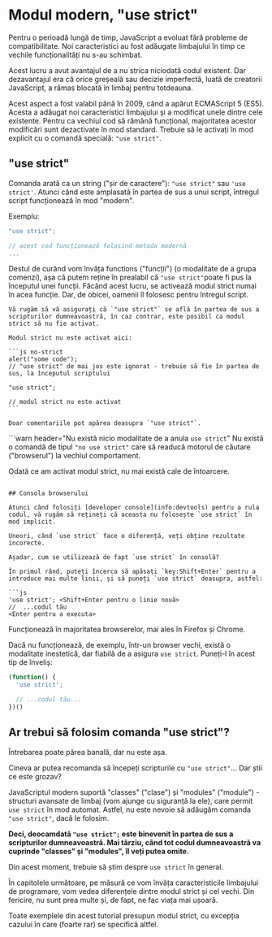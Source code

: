 # Modul modern, "use strict"

Pentru o perioadă lungă de timp, JavaScript a evoluat fără probleme de compatibilitate. Noi caracteristici au fost adăugate limbajului în timp ce vechile funcționalități nu s-au schimbat.

Acest lucru a avut avantajul de a nu strica niciodată codul existent. Dar dezavantajul era că orice greșeală sau decizie imperfectă, luată de creatorii JavaScript, a rămas blocată în limbaj pentru totdeauna.

Acest aspect a fost valabil până în 2009, când a apărut ECMAScript 5 (ES5). Acesta a adăugat noi caracteristici limbajului și a modificat unele dintre cele existente. Pentru ca vechiul cod să rămână funcțional, majoritatea acestor modificări sunt dezactivate în mod standard. Trebuie să le activați în mod explicit cu o comandă specială: `"use strict"`.

## "use strict"

Comanda arată ca un string ("șir de caractere"): `"use strict"` sau `'use strict'`. Atunci când este amplasată în partea de sus a unui script, întregul script funcționează în mod "modern".

Exemplu:

```js
"use strict";

// acest cod funcționează folosind metoda modernă
...
```

Destul de curând vom învăța functions ("funcții") (o modalitate de a grupa comenzi), așa că putem reține în prealabil că `"use strict"`poate fi pus la începutul unei funcții. Făcând acest lucru, se activează modul strict numai în acea funcție. Dar, de obicei, oamenii îl folosesc pentru întregul script.

````warn header="Asigurați-vă că \"use strict\" este la început"
Vă rugăm să vă asigurați că `"use strict"` se află în partea de sus a scripturilor dumneavoastră, în caz contrar, este posibil ca modul strict să nu fie activat.

Modul strict nu este activat aici:

```js no-strict
alert("some code");
// "use strict" de mai jos este ignorat - trebuie să fie în partea de sus, la începutul scriptului

"use strict";

// modul strict nu este activat
```

Doar comentariile pot apărea deasupra `"use strict"`.
````

```warn header="Nu există nicio modalitate de a anula `use strict`"
Nu există o comandă de tipul `"no use strict"` care să readucă motorul de căutare ("browserul") la vechiul comportament.

Odată ce am activat modul strict, nu mai există cale de întoarcere.
```

## Consola browserului

Atunci când folosiți [developer console](info:devtools) pentru a rula codul, vă rugăm să rețineți că aceasta nu folosește `use strict` în mod implicit.

Uneori, când `use strict` face o diferență, veți obține rezultate incorecte.

Așadar, cum se utilizează de fapt `use strict` în consolă?

În primul rând, puteți încerca să apăsați `key:Shift+Enter` pentru a introduce mai multe linii, și să puneți `use strict` deasupra, astfel:

```js
'use strict'; <Shift+Enter pentru o linie nouă>
//  ...codul tău
<Enter pentru a executa>
```

Funcționează în majoritatea browserelor, mai ales în Firefox și Chrome.

Dacă nu funcționează, de exemplu, într-un browser vechi, există o modalitate inestetică, dar fiabilă de a asigura `use strict`. Puneți-l în acest tip de înveliș:

```js
(function() {
  'use strict';

  // ...codul tău...
})()
```

## Ar trebui să folosim comanda "use strict"?

Întrebarea poate părea banală, dar nu este așa.

Cineva ar putea recomanda să începeți scripturile cu `"use strict"`... Dar știi ce este grozav?

JavaScriptul modern suportă "classes" ("clase") și "modules" ("module") - structuri avansate de limbaj (vom ajunge cu siguranță la ele), care permit `use strict` în mod automat. Astfel, nu este nevoie să adăugăm comanda `"use strict"`, dacă le folosim.

**Deci, deocamdată `"use strict";` este binevenit în partea de sus a scripturilor dumneavoastră. Mai târziu, când tot codul dumneavoastră va cuprinde "classes" și "modules", îl veți putea omite.**

Din acest moment, trebuie să știm despre `use strict` în general.

În capitolele următoare, pe măsură ce vom învăța caracteristicile limbajului de programare, vom vedea diferențele dintre modul strict și cel vechi. Din fericire, nu sunt prea multe și, de fapt, ne fac viața mai ușoară.

Toate exemplele din acest tutorial presupun modul strict, cu excepția cazului în care (foarte rar) se specifică altfel.
